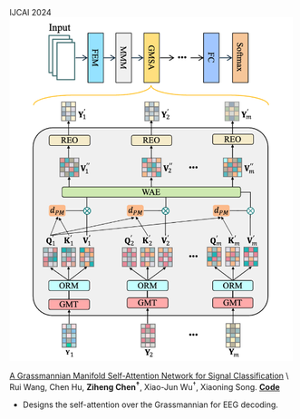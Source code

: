 <div class='paper-box'><div class='paper-box-image'><div><div class="badge">IJCAI 2024</div><img src='images/paper_images/IJCAI24-GDLNet.png' alt="sym" width="500"></div></div>
<div class='paper-box-text' markdown="1">

[A Grassmannian Manifold Self-Attention Network for Signal Classification](https://www.ijcai.org/proceedings/2024/0564.pdf) \\
Rui Wang, Chen Hu, **Ziheng Chen<sup>†</sup>**, Xiao-Jun Wu<sup>†</sup>, Xiaoning Song. [**Code**](https://github.com/ChenHu-ML/GDLNet) <strong><span class='show_paper_citations' data='4FA6C0AAAAAJ:qjMakFHDy7sC'></span></strong>

- Designs the self-attention over the Grassmannian for EEG decoding.

</div>
</div>
